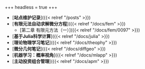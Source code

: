 +++
headless = true
+++


- [**站点维护记录**]({{< relref "/posts" >}})
- [**有限元法自动求解微分方程**]({{< relref "/docs/fem" >}})   
    - [第二章 有限元方法（一）]({{< relref "/docs/fem/0097" >}})  
- [**基于Julia科学计算**]({{< relref "/docs/julia" >}})   
- [**理论物理学习笔记**]({{< relref "/docs/theophy" >}})  
- [**微分几何笔记**]({{< relref "/docs/diffgeo" >}})
- [**机器学习：概率视角**]({{< relref "/docs/mlapp" >}})
- [**主动投资组合管理**]({{< relref "/docs/apm" >}})







